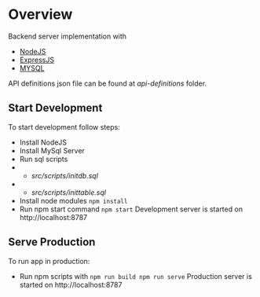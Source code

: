 # Overview
Backend server implementation with
* [NodeJS](https://nodejs.org/)
* [ExpressJS](https://expressjs.com)
* [MYSQL](https://www.mysql.com/)

API definitions json file can be found at *api-definitions* folder.

## Start Development
To start development follow steps:
* Install NodeJS
* Install MySql Server
* Run sql scripts
* * *src/scripts/initdb.sql*
* * *src/scripts/inittable.sql*
* Install node modules
`
	npm install
`
* Run npm start command
`
	npm start
`
Development server is started on http://localhost:8787

## Serve Production
To run app in production:
* Run npm scripts with
`
	npm run build
	npm run serve
`
Production server is started on http://localhost:8787
